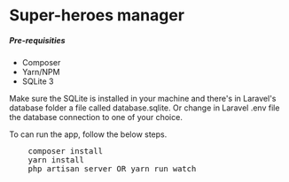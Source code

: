 # Super-heroes manager

<h5>Pre-requisities</h5>
<ul> 
    <li>Composer</li>
    <li>Yarn/NPM</li>
    <li> SQLite 3</li>
</ul>

<p>Make sure the SQLite is installed in your machine and there's in Laravel's database folder a file called database.sqlite. Or change in Laravel .env file the database connection to one of your choice.</p>
<p>To can run the app, follow the below steps.</p>
<pre>
    composer install
    yarn install
    php artisan server OR yarn run watch
</pre>